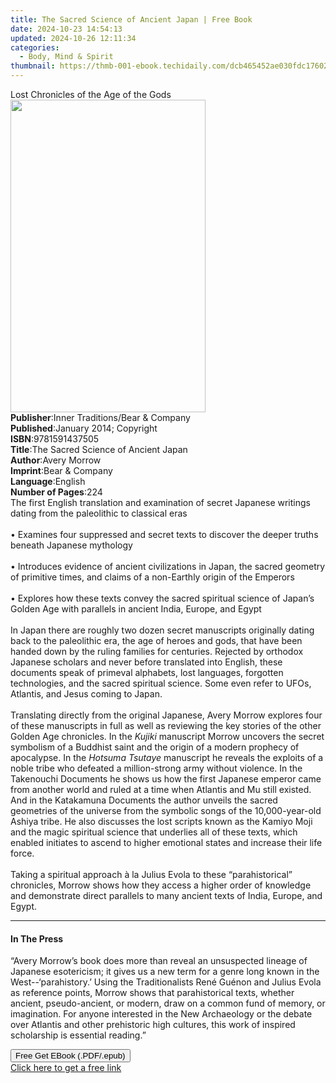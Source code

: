 ```yaml
---
title: The Sacred Science of Ancient Japan | Free Book
date: 2024-10-23 14:54:13
updated: 2024-10-26 12:11:34
categories:
  - Body, Mind & Spirit
thumbnail: https://thmb-001-ebook.techidaily.com/dcb465452ae030fdc176029e9c76dde069b0cfa7016aa5038e1f6fc6dd5b8a11.jpg
---
```

<main id="book-container">
  <div class="flex flex-col">
    <div class="book-brief flex-1 py-6 px-4 sm:p-6 md:py-10 md:px-8">
      <!-- brief-->
      <div class="book-brief-main">Lost Chronicles of the Age of the Gods</div>
    </div>
    <div
      class="book-meta-info flex-1 grid gap-4 col-start-1 col-end-3 row-start-1 sm:mb-6 sm:grid-cols-4 lg:gap-6 lg:col-start-2 lg:row-end-6 lg:row-span-6 lg:mb-0"
    >
      <div
        class="book-meta-info-left place-content-center mt-4 p-4 text-sm leading-6 col-start-2 col-span-2 dark:text-slate-400"
      >
        <img
          class="w-full h-500 object-cover rounded-lg sm:h-255 sm:col-span-2 lg:col-span-full"
          src="https://img-001-ebook.techidaily.com/551c969ea598dcf653f9c10327eb279be222f20b287da97a3999be04030be004.jpg"
          alt=""
          width="312"
          height="500"
        />
      </div>
      <div
        class="book-meta-info-right mt-2 col-start-1 row-start-2 col-span-3 self-center"
      >
        <!-- meta data  -->
        <div class="flex flex-col px-4 md:px-8">
          <div class="flex-1">
            <strong>Publisher</strong>:<span class="px-2"
              >Inner Traditions/Bear &amp; Company</span
            >
          </div>
          <div class="flex-1">
            <strong>Published</strong>:<span class="px-2"
              >January 2014; Copyright</span
            >
          </div>
          <div class="flex-1">
            <strong>ISBN</strong>:<span class="px-2">9781591437505</span>
          </div>
          <div class="flex-1">
            <strong>Title</strong>:<span class="px-2"
              >The Sacred Science of Ancient Japan</span
            >
          </div>
          <div class="flex-1">
            <strong>Author</strong>:<span class="px-2">Avery Morrow</span>
          </div>
          <div class="flex-1">
            <strong>Imprint</strong>:<span class="px-2"
              >Bear &amp; Company</span
            >
          </div>
          <div class="flex-1">
            <strong>Language</strong>:<span class="px-2">English</span>
          </div>
          <div class="flex-1">
            <strong>Number of Pages</strong>:<span class="px-2">224</span>
          </div>
        </div>
      </div>
    </div>
    <div class="book-description flex-1 py-6 px-4 sm:p-6 md:py-10 md:px-8">
      <div class="book-description-main">
        <div accordion-content="" id="description">
          The first English translation and examination of secret Japanese
          writings dating from the paleolithic to classical eras <br />
          <br />• Examines four suppressed and secret texts to discover the
          deeper truths beneath Japanese mythology <br />
          <br />• Introduces evidence of ancient civilizations in Japan, the
          sacred geometry of primitive times, and claims of a non-Earthly origin
          of the Emperors <br />
          <br />• Explores how these texts convey the sacred spiritual science
          of Japan’s Golden Age with parallels in ancient India, Europe, and
          Egypt <br />
          <br />In Japan there are roughly two dozen secret manuscripts
          originally dating back to the paleolithic era, the age of heroes and
          gods, that have been handed down by the ruling families for centuries.
          Rejected by orthodox Japanese scholars and never before translated
          into English, these documents speak of primeval alphabets, lost
          languages, forgotten technologies, and the sacred spiritual science.
          Some even refer to UFOs, Atlantis, and Jesus coming to Japan. <br />
          <br />Translating directly from the original Japanese, Avery Morrow
          explores four of these manuscripts in full as well as reviewing the
          key stories of the other Golden Age chronicles. In the
          <i>Kujiki </i>manuscript Morrow uncovers the secret symbolism of a
          Buddhist saint and the origin of a modern prophecy of apocalypse. In
          the <i>Hotsuma Tsutaye</i> manuscript he reveals the exploits of a
          noble tribe who defeated a million-strong army without violence. In
          the Takenouchi Documents he shows us how the first Japanese emperor
          came from another world and ruled at a time when Atlantis and Mu still
          existed. And in the Katakamuna Documents the author unveils the sacred
          geometries of the universe from the symbolic songs of the
          10,000-year-old Ashiya tribe. He also discusses the lost scripts known
          as the Kamiyo Moji and the magic spiritual science that underlies all
          of these texts, which enabled initiates to ascend to higher emotional
          states and increase their life force. <br />
          <br />Taking a spiritual approach à la Julius Evola to these
          “parahistorical” chronicles, Morrow shows how they access a higher
          order of knowledge and demonstrate direct parallels to many ancient
          texts of India, Europe, and Egypt.
        </div>
        <div class="accordion-fader"></div>
      </div>
    </div>
    <div class="book-excerpts flex-1 py-6 px-4 sm:p-6 md:py-10 md:px-8">
      <!-- excerpts-->
      <div class="book-excerpts-main">
        <hr />
        <h4 class="placeholder placeholder-heading">
          <span>In The Press</span>
        </h4>
        <p>
          “Avery Morrow’s book does more than reveal an unsuspected lineage of
          Japanese esotericism; it gives us a new term for a genre long known in
          the West--‘parahistory.’ Using the Traditionalists René Guénon and
          Julius Evola as reference points, Morrow shows that parahistorical
          texts, whether ancient, pseudo-ancient, or modern, draw on a common
          fund of memory, or imagination. For anyone interested in the New
          Archaeology or the debate over Atlantis and other prehistoric high
          cultures, this work of inspired scholarship is essential reading.”
        </p>
      </div>
    </div>
    <div
      class="book-about-author flex-1 py-6 px-4 sm:p-6 md:py-10 md:px-8"
    ></div>
    <div class="book-free-get flex-1 py-6 px-4 sm:p-6 md:py-10 md:px-8">
      <button
        id="btn-free-get"
        class="bg-blue-500 hover:bg-blue-700 text-white font-bold py-2 px-4 rounded"
      >
        Free Get EBook (.PDF/.epub)
      </button>
      <div id="countdown-display" class="px-2 text-lg mt-2"></div>
      <a
        id="free-link"
        class="hidden bg-blue-500 hover:bg-blue-700 text-white font-bold py-2 px-4 rounded"
        href="https://www.ebooks.com/en-us/book/95782432/the-sacred-science-of-ancient-japan/avery-morrow/"
        target="_blank"
        >Click here to get a free link</a
      >
    </div>
    <script>
      let countdownTime = 0;
      let countdownInterval = null;
      document
        .getElementById('btn-free-get')
        .addEventListener('click', startCountdown);
      function startCountdown() {
        countdownTime = new Date().getTime() + 60000 * 3;
        countdownInterval = setInterval(updateCountdown, 1000);
        document.getElementById('btn-free-get').disabled = true;
        document
          .getElementById('btn-free-get')
          .classList.add('bg-gray-500', 'cursor-not-allowed');
      }
      function updateCountdown() {
        let currentTime = new Date().getTime();
        let timeLeft = countdownTime - currentTime;
        let secondsLeft = Math.floor(timeLeft / 1000);
        document.getElementById('countdown-display').innerHTML =
          `Remaining time: ${secondsLeft} seconds.`;
        if (secondsLeft <= 0) {
          clearInterval(countdownInterval);
          document.getElementById('btn-free-get').classList.add('hidden');
          document.getElementById('free-link').classList.remove('hidden');
          document.getElementById('countdown-display').innerHTML = '';
        }
      }
    </script>
  </div>
</main>
